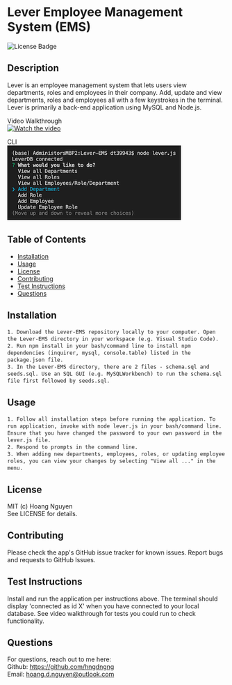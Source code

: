   # Lever Employee Management System (EMS)
  ![License Badge](https://img.shields.io/badge/License-MIT-Green)
  
## Description 
  Lever is an employee management system that lets users view departments, roles and employees in their company. Add, update and view departments, roles and employees all with a few keystrokes in the terminal. Lever is primarily a back-end application using MySQL and Node.js. 

  Video Walkthrough  
  [![Watch the video](https://img.youtube.com/vi/qtLi8_ZyaA4/default.jpg)](https://youtu.be/qtLi8_ZyaA4)  

  CLI  
  ![Image of command line terminal](./assets/console.png) 

  ## Table of Contents
  * [Installation](#installation)
  * [Usage](#usage)
  * [License](#license)
  * [Contributing](#contributing)
  * [Test Instructions](#test-instructions)
  * [Questions](#questions)

  ## Installation
    
    1. Download the Lever-EMS repository locally to your computer. Open the Lever-EMS directory in your workspace (e.g. Visual Studio Code).
    2. Run npm install in your bash/command line to install npm dependencies (inquirer, mysql, console.table) listed in the package.json file.
    3. In the Lever-EMS directory, there are 2 files - schema.sql and seeds.sql. Use an SQL GUI (e.g. MySQLWorkbench) to run the schema.sql file first followed by seeds.sql.

  ## Usage
      
    1. Follow all installation steps before running the application. To run application, invoke with node lever.js in your bash/command line. Ensure that you have changed the password to your own password in the lever.js file. 
    2. Respond to prompts in the command line. 
    3. When adding new departments, employees, roles, or updating employee roles, you can view your changes by selecting "View all ..." in the menu.

  ## License
  MIT (c) Hoang Nguyen   
  See LICENSE for details.

  ## Contributing
  Please check the app's GitHub issue tracker for known issues. Report bugs and requests to GitHub Issues.

  ## Test Instructions
  Install and run the application per instructions above. The terminal should display 'connected as id X' when you have connected to your local database. See video walkthrough for tests you could run to check functionality.

  ## Questions
  For questions, reach out to me here:  
  Github: https://github.com/hngdngng  
  Email: [hoang.d.nguyen@outlook.com](mailto:hoang.d.nguyen@outlook.com)
  